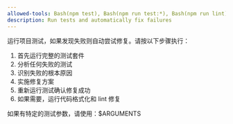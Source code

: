 ```yaml
---
allowed-tools: Bash(npm test), Bash(npm run test:*), Bash(npm run lint), Bash(npm run fix:*)
description: Run tests and automatically fix failures
---
```


运行项目测试，如果发现失败则自动尝试修复。请按以下步骤执行：

1. 首先运行完整的测试套件
2. 分析任何失败的测试
3. 识别失败的根本原因
4. 实施修复方案
5. 重新运行测试确认修复成功
6. 如果需要，运行代码格式化和 lint 修复

如果有特定的测试参数，请使用：$ARGUMENTS

